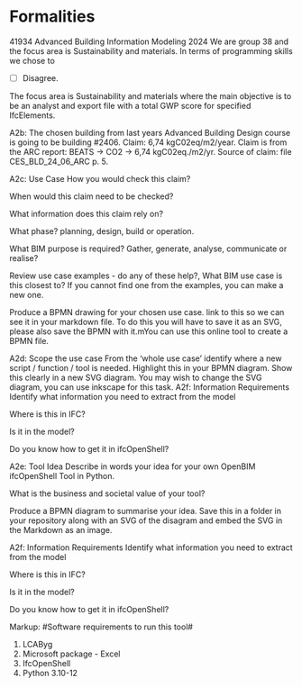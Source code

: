 # Formalities
41934 Advanced Building Information Modeling 2024
We are group 38 and the focus area is Sustainability and materials.
In terms of programming skills we chose to 
-[ ] Disagree. 

The focus area is Sustainability and materials where the main objective is to be an analyst and export file with a total GWP score for specified IfcElements.

A2b: The chosen building from last years Advanced Building Design course is going to be building #2406.
Claim: 6,74 kgC02eq/m2/year.
Claim is from the ARC report: BEATS -> CO2 -> 6,74 kgC02eq./m2/yr. Source of claim: file CES_BLD_24_06_ARC p. 5. 

A2c: Use Case
How you would check this claim?

When would this claim need to be checked?

What information does this claim rely on?

What phase? planning, design, build or operation.

What BIM purpose is required? Gather, generate, analyse, communicate or realise?

Review use case examples - do any of these help?, What BIM use case is this closest to? If you cannot find one from the examples, you can make a new one.

Produce a BPMN drawing for your chosen use case. link to this so we can see it in your markdown file. To do this you will have to save it as an SVG, please also save the BPMN with it.mYou can use this online tool to create a BPMN file.


A2d: Scope the use case
From the ‘whole use case’ identify where a new script / function / tool is needed. Highlight this in your BPMN diagram. Show this clearly in a new SVG diagram. You may wish to change the SVG diagram, you can use inkscape for this task.
A2f: Information Requirements
Identify what information you need to extract from the model

Where is this in IFC?

Is it in the model?

Do you know how to get it in ifcOpenShell?


A2e: Tool Idea
Describe in words your idea for your own OpenBIM ifcOpenShell Tool in Python.

What is the business and societal value of your tool?

Produce a BPMN diagram to summarise your idea. Save this in a folder in your repository along with an SVG of the disagram and embed the SVG in the Markdown as an image.

A2f: Information Requirements
Identify what information you need to extract from the model

Where is this in IFC?

Is it in the model?

Do you know how to get it in ifcOpenShell?


Markup: #Software requirements to run this tool#

1. LCAByg
2. Microsoft package - Excel
3. IfcOpenShell
4. Python 3.10-12

